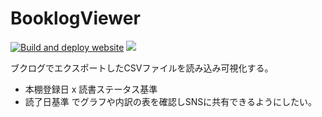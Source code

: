 # BooklogViewer
[![Build and deploy website](https://github.com/beatdjam/booklog-viewer/actions/workflows/main.yml/badge.svg)](https://github.com/beatdjam/booklog-viewer/actions/workflows/main.yml)
![](https://img.shields.io/endpoint?url=https://gist.githubusercontent.com/beatdjam/654861a0fbd9a93538a554b9be88a205/raw/coverage.json)

ブクログでエクスポートしたCSVファイルを読み込み可視化する。  
- 本棚登録日 x 読書ステータス基準
- 読了日基準
でグラフや内訳の表を確認しSNSに共有できるようにしたい。
